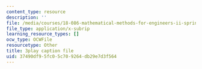 ```yaml
---
content_type: resource
description: ''
file: /media/courses/18-086-mathematical-methods-for-engineers-ii-spring-2006/37490df95fc05c709264db29e7d3f564_7dVYOOHB4g4.vtt
file_type: application/x-subrip
learning_resource_types: []
ocw_type: OCWFile
resourcetype: Other
title: 3play caption file
uid: 37490df9-5fc0-5c70-9264-db29e7d3f564
---
```

